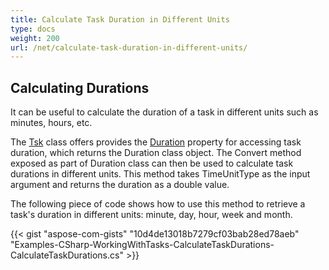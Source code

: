 ```yaml
---
title: Calculate Task Duration in Different Units
type: docs
weight: 200
url: /net/calculate-task-duration-in-different-units/
---
```


## **Calculating Durations**
It can be useful to calculate the duration of a task in different units such as minutes, hours, etc.

The [Tsk](https://apireference.aspose.com/tasks/net/aspose.tasks/tsk) class offers provides the [Duration](https://apireference.aspose.com/tasks/net/aspose.tasks/tsk/fields/duration) property for accessing task duration, which returns the Duration class object. The Convert method exposed as part of Duration class can then be used to calculate task durations in different units. This method takes TimeUnitType as the input argument and returns the duration as a double value.

The following piece of code shows how to use this method to retrieve a task's duration in different units: minute, day, hour, week and month.

{{< gist "aspose-com-gists" "10d4de13018b7279cf03bab28ed78aeb" "Examples-CSharp-WorkingWithTasks-CalculateTaskDurations-CalculateTaskDurations.cs" >}}
